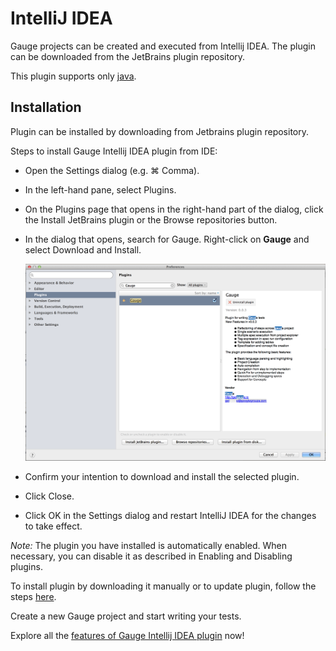 # IntelliJ IDEA

Gauge projects can be created and executed from Intellij IDEA. The plugin can be downloaded from the JetBrains plugin repository.

This plugin supports only [java](../test_code/java/java.md).


## Installation

Plugin can be installed by downloading from Jetbrains plugin repository.

Steps to install Gauge Intellij IDEA plugin from IDE:

* Open the Settings dialog (e.g. ⌘ Comma).
* In the left-hand pane, select Plugins.
* On the Plugins page that opens in the right-hand part of the dialog, click the Install JetBrains plugin or the Browse repositories button.
* In the dialog that opens, search for Gauge. Right-click on **Gauge** and select Download and Install.

    ![install plugin](intellij-screenshots/add_plugin.png "install Gauge plugin")
* Confirm your intention to download and install the selected plugin.
* Click Close.
* Click OK in the Settings dialog and restart IntelliJ IDEA for the changes to take effect.

*Note:* The plugin you have installed is automatically enabled. When necessary, you can disable it as described in Enabling and Disabling plugins.

To install plugin by downloading it manually or to update plugin, follow the steps [here](https://www.jetbrains.com/idea/help/installing-updating-and-uninstalling-repository-plugins.html#d645926e261).

Create a new Gauge project and start writing your tests.

Explore all the [features of Gauge Intellij IDEA plugin](features.md) now!
